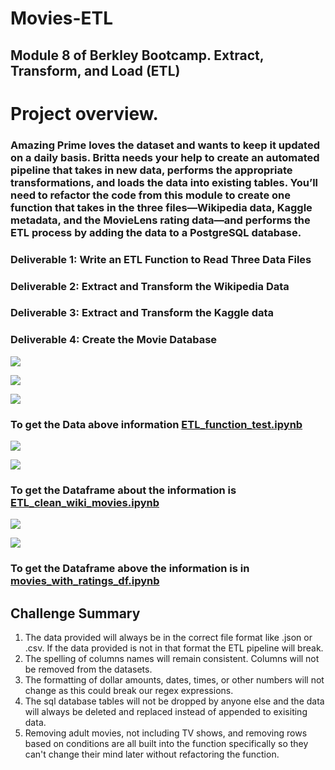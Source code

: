 # Movies-ETL
## Module 8 of Berkley Bootcamp. Extract, Transform, and Load (ETL)

# Project overview.
### Amazing Prime loves the dataset and wants to keep it updated on a daily basis. Britta needs your help to create an automated pipeline that takes in new data, performs the appropriate transformations, and loads the data into existing tables. You’ll need to refactor the code from this module to create one function that takes in the three files—Wikipedia data, Kaggle metadata, and the MovieLens rating data—and performs the ETL process by adding the data to a PostgreSQL database.

### Deliverable 1: Write an ETL Function to Read Three Data Files
### Deliverable 2: Extract and Transform the Wikipedia Data
### Deliverable 3: Extract and Transform the Kaggle data
### Deliverable 4: Create the Movie Database

![](Data/ratings.png)

![](Data/kaggle.png)

![](Data/Wiki.png)

### To get the Data above information [ETL_function_test.ipynb](ETL_function_test.ipynb)


![](Data/head.png)

![](Data/tolist.png)

### To get the Dataframe about the information is [ETL_clean_wiki_movies.ipynb](ETL_clean_wiki_movies.ipynb)

![](Data/Movies_df.png)

![](Data/Checking..png)

### To get the Dataframe above the information is in [movies_with_ratings_df.ipynb](movies_with_ratings_df.ipynb)

## Challenge Summary

1. The data provided will always be in the correct file format like .json or .csv. If the data provided is not in that format the ETL pipeline will break.
2. The spelling of columns names will remain consistent. Columns will not be removed from the datasets.
3. The formatting of dollar amounts, dates, times, or other numbers will not change as this could break our regex expressions.
4. The sql database tables will not be dropped by anyone else and the data will always be deleted and replaced instead of appended to exisiting data.
5. Removing adult movies, not including TV shows, and removing rows based on conditions are all built into the function specifically so they can't change their mind later without refactoring the function.
